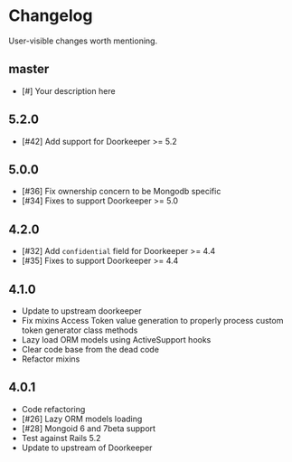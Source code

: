 # Changelog

User-visible changes worth mentioning.

## master

- [#] Your description here

## 5.2.0

- [#42] Add support for Doorkeeper >= 5.2

## 5.0.0

- [#36] Fix ownership concern to be Mongodb specific
- [#34] Fixes to support Doorkeeper >= 5.0

## 4.2.0

- [#32] Add `confidential` field for Doorkeeper >= 4.4
- [#35] Fixes to support Doorkeeper >= 4.4

## 4.1.0

- Update to upstream doorkeeper
- Fix mixins Access Token value generation to properly process custom
  token generator class methods
- Lazy load ORM models using ActiveSupport hooks
- Clear code base from the dead code
- Refactor mixins

## 4.0.1

- Code refactoring
- [#26] Lazy ORM models loading
- [#28] Mongoid 6 and 7beta support
- Test against Rails 5.2
- Update to upstream of Doorkeeper
